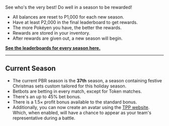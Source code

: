 See who's the very best! Do well in a season to be rewarded!

* All balances are reset to P1,000 for each new season.
* Have at least P2,000 in the final leaderboard to get rewards.
* The more Pokéyen you have, the better the rewards.
* Rewards are stored in your inventory.
* After rewards are given out, a new season will begin.

[**See the leaderboards for every season here.**](https://twitchplayspokemon.tv/leaderboard)
*****
## Current Season

* The current PBR season is the **37th** season, a season containing festive Christmas sets custom tailored for this holiday season.
* Betbots are betting in every match, except for Token matches.
* There's an up to 45% bet bonus.
* There is a 1.5× profit bonus available to the standard bonus.
* Additionally, you can now create an avatar using the [TPP website](https://twitchplayspokemon.tv/avatars). Which, when enabled, will have a chance to appear as your team's representative during a battle.